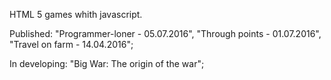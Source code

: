 HTML 5 games whith javascript.

Published: "Programmer-loner - 05.07.2016", "Through points - 01.07.2016", "Travel on farm - 14.04.2016";

In developing: "Big War: The origin of the war";

